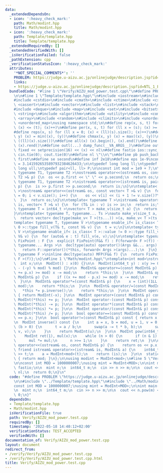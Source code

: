 ```yaml
---
data:
  _extendedDependsOn:
  - icon: ':heavy_check_mark:'
    path: Math/modint.hpp
    title: Math/modint.hpp
  - icon: ':heavy_check_mark:'
    path: Template/template.hpp
    title: Template/template.hpp
  _extendedRequiredBy: []
  _extendedVerifiedWith: []
  _isVerificationFailed: false
  _pathExtension: cpp
  _verificationStatusIcon: ':heavy_check_mark:'
  attributes:
    '*NOT_SPECIAL_COMMENTS*': ''
    PROBLEM: https://judge.u-aizu.ac.jp/onlinejudge/description.jsp?id=NTL_1_B
    links:
    - https://judge.u-aizu.ac.jp/onlinejudge/description.jsp?id=NTL_1_B
  bundledCode: "#line 1 \"Verify/AIZU_mod_power.test.cpp\"\n#define PROBLEM \"https://judge.u-aizu.ac.jp/onlinejudge/description.jsp?id=NTL_1_B\"\
    \n\n#line 1 \"Template/template.hpp\"\n#include <iostream>\n#include <iomanip>\n\
    #include <cstdio>\n#include <cmath>\n#include <ctime>\n#include <cstdlib>\n#include\
    \ <cassert>\n#include <vector>\n#include <list>\n#include <stack>\n#include <queue>\n\
    #include <deque>\n#include <map>\n#include <set>\n#include <bitset>\n#include\
    \ <string>\n#include <algorithm>\n#include <utility>\n#include <complex>\n#include\
    \ <array>\n#include <random>\n#include <climits>\n#include <unordered_set>\n#include\
    \ <unordered_map>\nusing namespace std;\n\n#define rep(x, s, t) for (ll x = (s);\
    \ (x) <= (t); (x)++)\n#define per(x, s, t) for (ll x = (s); (x) >= (t); (x)--)\n\
    #define reps(x, s) for (ll x = 0; (x) < (ll)(s).size(); (x)++)\n#define chmin(x,\
    \ y) (x) = min((x), (y))\n#define chmax(x, y) (x) = max((x), (y))\n#define sz(x)\
    \ ((ll)(x).size())\n#define all(x) (x).begin(), (x).end()\n#define rall(x) (x).rbegin(),\
    \ (x).rend()\n#define outl(...) dump_func(__VA_ARGS__)\n#define outf(x) cout <<\
    \ fixed << setprecision(16) << (x) << nl\n#define fastio ios::sync_with_stdio(0);\
    \ cin.tie(0); cout.tie(0)\n#define nl \"\\n\"\n#define pb push_back\n#define fi\
    \ first\n#define se second\n#define inf 2e18\n#define eps 1e-9\nconst double PI\
    \ = 3.1415926535897932384626433;\n\ntypedef long long ll;\ntypedef unsigned long\
    \ long ull;\ntypedef pair<ll, ll> P;\n\nconst int mod = 1e9 + 7;\n\ntemplate<\
    \ typename T1, typename T2 >\nostream& operator<<(ostream& os, const pair< T1,\
    \ T2 >& p) {\n  os << p.first << \" \" << p.second;\n  return os;\n}\n\ntemplate<\
    \ typename T1, typename T2 >\nistream& operator>>(istream& is, pair< T1, T2 >&\
    \ p) {\n  is >> p.first >> p.second;\n  return is;\n}\n\ntemplate< typename T\
    \ >\nostream& operator<<(ostream& os, const vector< T >& v) {\n  for (size_t i\
    \ = 0; i < v.size(); i++) {\n    os << v[i] << (i + 1 != v.size()?\" \":\"\");\n\
    \  }\n  return os;\n}\n\ntemplate< typename T >\nistream& operator>>(istream&\
    \ is, vector< T >& v) {\n  for (T& in : v) is >> in;\n  return is;\n}\n\ntemplate<\
    \ typename T = int64_t >\nvector< T > make_v(size_t a) {\n  return vector< T >(a);\n\
    }\n\ntemplate< typename T, typename... Ts >\nauto make_v(size_t a, Ts... ts) {\n\
    \  return vector< decltype(make_v< T >(ts...)) >(a, make_v< T >(ts...));\n}\n\n\
    template< typename T, typename V >\ntypename enable_if< is_class< T >::value ==\
    \ 0 >::type fill_v(T& t, const V& v) {\n  t = v;\n}\n\ntemplate< typename T, typename\
    \ V >\ntypename enable_if< is_class< T >::value != 0 >::type fill_v(T& t, const\
    \ V& v) {\n  for (auto& e : t) fill_v(e, v);\n}\n\ntemplate< typename F >\nstruct\
    \ FixPoint : F {\n  explicit FixPoint(F&& f) : F(forward< F >(f)) {}\n\n  template<\
    \ typename... Args >\n  decltype(auto) operator()(Args &&... args) const {\n \
    \   return F::operator()(*this, forward< Args >(args)...);\n  }\n};\n\ntemplate<\
    \ typename F >\ninline decltype(auto) MFP(F&& f) {\n  return FixPoint< F >{forward<\
    \ F >(f)};\n}\n#line 1 \"Math/modint.hpp\"\ntemplate<int mod>\nstruct ModInt {\n\
    \  int x;\n\n  ModInt() : x(0) {}\n\n  ModInt(int64_t y) : x(y >= 0?y % mod:(mod\
    \ - (-y) % mod) % mod) {}\n\n  ModInt& operator+=(const ModInt& p) {\n    if ((x\
    \ += p.x) >= mod) x -= mod;\n    return *this;\n  }\n\n  ModInt& operator-=(const\
    \ ModInt& p) {\n    if ((x += mod - p.x) >= mod) x -= mod;\n    return *this;\n\
    \  }\n\n  ModInt& operator*=(const ModInt& p) {\n    x = (int)(1LL * x * p.x %\
    \ mod);\n    return *this;\n  }\n\n  ModInt& operator/=(const ModInt& p) {\n \
    \   *this *= p.inverse();\n    return *this;\n  }\n\n  ModInt operator-() const\
    \ { return ModInt(-x); }\n\n  ModInt operator+(const ModInt& p) const { return\
    \ ModInt(*this) += p; }\n\n  ModInt operator-(const ModInt& p) const { return\
    \ ModInt(*this) -= p; }\n\n  ModInt operator*(const ModInt& p) const { return\
    \ ModInt(*this) *= p; }\n\n  ModInt operator/(const ModInt& p) const { return\
    \ ModInt(*this) /= p; }\n\n  bool operator==(const ModInt& p) const { return x\
    \ == p.x; }\n\n  bool operator!=(const ModInt& p) const { return x != p.x; }\n\
    \n  ModInt inverse() const {\n    int a = x, b = mod, u = 1, v = 0, t;\n    while\
    \ (b > 0) {\n      t = a / b;\n      swap(a -= t * b, b);\n      swap(u -= t *\
    \ v, v);\n    }\n    return ModInt(u);\n  }\n\n  ModInt pow(int64_t n) const {\n\
    \    ModInt ret(1), mul(x);\n    while (n > 0) {\n      if (n & 1) ret *= mul;\n\
    \      mul *= mul;\n      n >>= 1;\n    }\n    return ret;\n  }\n\n  friend ostream&\
    \ operator<<(ostream& os, const ModInt& p) {\n    return os << p.x;\n  }\n\n \
    \ friend istream& operator>>(istream& is, ModInt& a) {\n    int64_t t;\n    is\
    \ >> t;\n    a = ModInt<mod>(t);\n    return (is);\n  }\n\n  static int get_mod()\
    \ { return mod; }\n};\n\nusing modint = ModInt<mod>;\n#line 5 \"Verify/AIZU_mod_power.test.cpp\"\
    \n\nconst int MOD = 1000000007;\nusing mint = ModInt<MOD>;\n\nint main() {\n \
    \ fastio;\n\n  mint n;\n  int64_t m;\n  cin >> n >> m;\n\n  cout << n.pow(m) <<\
    \ nl;\n  return 0;\n}\n"
  code: "#define PROBLEM \"https://judge.u-aizu.ac.jp/onlinejudge/description.jsp?id=NTL_1_B\"\
    \n\n#include \"../Template/template.hpp\"\n#include \"../Math/modint.hpp\"\n\n\
    const int MOD = 1000000007;\nusing mint = ModInt<MOD>;\n\nint main() {\n  fastio;\n\
    \n  mint n;\n  int64_t m;\n  cin >> n >> m;\n\n  cout << n.pow(m) << nl;\n  return\
    \ 0;\n}"
  dependsOn:
  - Template/template.hpp
  - Math/modint.hpp
  isVerificationFile: true
  path: Verify/AIZU_mod_power.test.cpp
  requiredBy: []
  timestamp: '2022-05-18 14:40:12+02:00'
  verificationStatus: TEST_ACCEPTED
  verifiedWith: []
documentation_of: Verify/AIZU_mod_power.test.cpp
layout: document
redirect_from:
- /verify/Verify/AIZU_mod_power.test.cpp
- /verify/Verify/AIZU_mod_power.test.cpp.html
title: Verify/AIZU_mod_power.test.cpp
---
```

